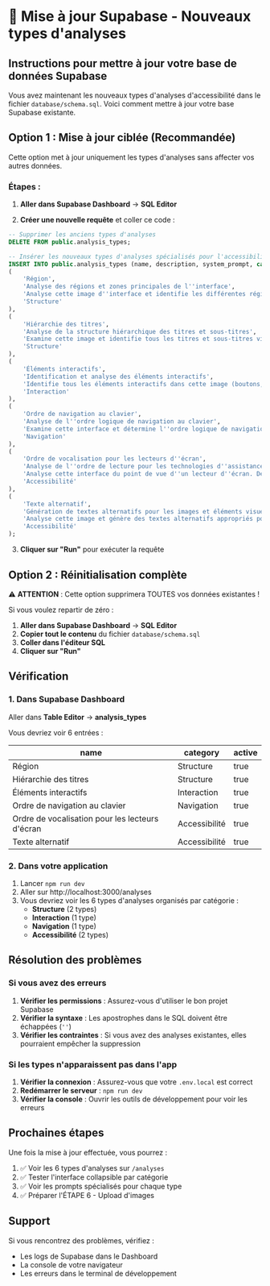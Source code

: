 # 🔄 Mise à jour Supabase - Nouveaux types d'analyses

## Instructions pour mettre à jour votre base de données Supabase

Vous avez maintenant les nouveaux types d'analyses d'accessibilité dans le fichier `database/schema.sql`. Voici comment mettre à jour votre base Supabase existante.

## Option 1 : Mise à jour ciblée (Recommandée)

Cette option met à jour uniquement les types d'analyses sans affecter vos autres données.

### Étapes :

1. **Aller dans Supabase Dashboard** → **SQL Editor**

2. **Créer une nouvelle requête** et coller ce code :

```sql
-- Supprimer les anciens types d'analyses
DELETE FROM public.analysis_types;

-- Insérer les nouveaux types d'analyses spécialisés pour l'accessibilité
INSERT INTO public.analysis_types (name, description, system_prompt, category) VALUES
(
    'Région',
    'Analyse des régions et zones principales de l''interface',
    'Analyse cette image d''interface et identifie les différentes régions principales (header, navigation, contenu principal, sidebar, footer, etc.). Pour chaque région identifiée, décris son rôle, sa position relative, et son importance dans la hiérarchie de l''information. Indique si les régions sont clairement délimitées visuellement.',
    'Structure'
),
(
    'Hiérarchie des titres',
    'Analyse de la structure hiérarchique des titres et sous-titres',
    'Examine cette image et identifie tous les titres et sous-titres visibles. Analyse leur hiérarchie visuelle (taille, poids, couleur, espacement) et détermine l''ordre logique des niveaux de titre (H1, H2, H3, etc.). Signale toute incohérence dans la hiérarchie ou les niveaux manqués qui pourraient poser des problèmes d''accessibilité.',
    'Structure'
),
(
    'Éléments interactifs',
    'Identification et analyse des éléments interactifs',
    'Identifie tous les éléments interactifs dans cette image (boutons, liens, champs de formulaire, menus déroulants, cases à cocher, etc.). Pour chaque élément, décris son type, sa fonction probable, son état visuel (actif, désactivé, sélectionné), et évalue si son rôle interactif est clairement indiqué visuellement.',
    'Interaction'
),
(
    'Ordre de navigation au clavier',
    'Analyse de l''ordre logique de navigation au clavier',
    'Examine cette interface et détermine l''ordre logique de navigation au clavier (tab order). Identifie tous les éléments focusables et propose un ordre de navigation cohérent de gauche à droite, de haut en bas. Signale les éléments qui pourraient être problématiques pour la navigation au clavier ou qui risquent d''être ignorés.',
    'Navigation'
),
(
    'Ordre de vocalisation pour les lecteurs d''écran',
    'Analyse de l''ordre de lecture pour les technologies d''assistance',
    'Analyse cette interface du point de vue d''un lecteur d''écran. Détermine l''ordre logique dans lequel les informations devraient être vocalisées pour être compréhensibles. Identifie les éléments qui pourraient créer de la confusion (contenu en colonnes, éléments positionnés absolument, etc.) et propose un ordre de lecture optimal.',
    'Accessibilité'
),
(
    'Texte alternatif',
    'Génération de textes alternatifs pour les images et éléments visuels',
    'Analyse cette image et génère des textes alternatifs appropriés pour tous les éléments visuels significatifs (images, icônes, graphiques, etc.). Distingue entre les images décoratives (alt="") et les images informatives. Pour les images informatives, fournis un texte alternatif concis mais complet qui transmet l''information essentielle. Pour les images complexes, propose également une description longue si nécessaire.',
    'Accessibilité'
);
```

3. **Cliquer sur "Run"** pour exécuter la requête

## Option 2 : Réinitialisation complète

⚠️ **ATTENTION** : Cette option supprimera TOUTES vos données existantes !

Si vous voulez repartir de zéro :

1. **Aller dans Supabase Dashboard** → **SQL Editor**
2. **Copier tout le contenu** du fichier `database/schema.sql`
3. **Coller dans l'éditeur SQL**
4. **Cliquer sur "Run"**

## Vérification

### 1. Dans Supabase Dashboard

Aller dans **Table Editor** → **analysis_types**

Vous devriez voir 6 entrées :

| name | category | active |
|------|----------|--------|
| Région | Structure | true |
| Hiérarchie des titres | Structure | true |
| Éléments interactifs | Interaction | true |
| Ordre de navigation au clavier | Navigation | true |
| Ordre de vocalisation pour les lecteurs d'écran | Accessibilité | true |
| Texte alternatif | Accessibilité | true |

### 2. Dans votre application

1. Lancer `npm run dev`
2. Aller sur http://localhost:3000/analyses
3. Vous devriez voir les 6 types d'analyses organisés par catégorie :
   - **Structure** (2 types)
   - **Interaction** (1 type)
   - **Navigation** (1 type)
   - **Accessibilité** (2 types)

## Résolution des problèmes

### Si vous avez des erreurs

1. **Vérifier les permissions** : Assurez-vous d'utiliser le bon projet Supabase
2. **Vérifier la syntaxe** : Les apostrophes dans le SQL doivent être échappées (`''`)
3. **Vérifier les contraintes** : Si vous avez des analyses existantes, elles pourraient empêcher la suppression

### Si les types n'apparaissent pas dans l'app

1. **Vérifier la connexion** : Assurez-vous que votre `.env.local` est correct
2. **Redémarrer le serveur** : `npm run dev`
3. **Vérifier la console** : Ouvrir les outils de développement pour voir les erreurs

## Prochaines étapes

Une fois la mise à jour effectuée, vous pourrez :

1. ✅ Voir les 6 types d'analyses sur `/analyses`
2. ✅ Tester l'interface collapsible par catégorie
3. ✅ Voir les prompts spécialisés pour chaque type
4. ✅ Préparer l'ÉTAPE 6 - Upload d'images

## Support

Si vous rencontrez des problèmes, vérifiez :
- Les logs de Supabase dans le Dashboard
- La console de votre navigateur
- Les erreurs dans le terminal de développement
